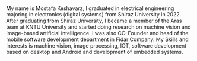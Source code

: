 ###
My name is Mostafa Keshavarz, I graduated in electrical engineering majoring in electronics (digital systems) from Shiraz University in 2022. After graduating from Shiraz University, I became a member of the Aras team at KNTU University and started doing research on machine vision and image-based artificial intelligence. I was also CO-Founder and head of the mobile software development department in Fidar Company.
My Skills and interests is machine vision, image processing, IOT, software development based on desktop and Android and development of embedded systems.
<!--
**mostafaksh78/mostafaksh78** is a ✨ _special_ ✨ repository because its `README.md` (this file) appears on your GitHub profile.

Here are some ideas to get you started:

- 🔭 I’m currently working on ...
- 🌱 I’m currently learning ...
- 👯 I’m looking to collaborate on ...
- 🤔 I’m looking for help with ...
- 💬 Ask me about ...
- 📫 How to reach me: ...
- 😄 Pronouns: ...
- ⚡ Fun fact: ...
-->

